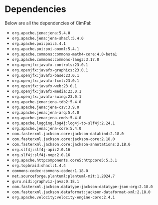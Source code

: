 # Dependencies

Below are all the dependencies of CimPal:

- `org.apache.jena:jena:5.4.0`
- `org.apache.jena:jena-shacl:5.4.0`
- `org.apache.poi:poi:5.4.1`
- `org.apache.poi:poi-ooxml:5.4.1`
- `org.apache.commons:commons-math4-core:4.0-beta1`
- `org.apache.commons:commons-lang3:3.17.0`
- `org.openjfx:javafx-controls:23.0.1`
- `org.openjfx:javafx-graphics:23.0.1`
- `org.openjfx:javafx-base:23.0.1`
- `org.openjfx:javafx-fxml:23.0.1`
- `org.openjfx:javafx-web:23.0.1`
- `org.openjfx:javafx-media:23.0.1`
- `org.openjfx:javafx-swing:23.0.1`
- `org.apache.jena:jena-tdb2:5.4.0`
- `org.apache.jena:jena-csv:3.9.0`
- `org.apache.jena:jena-arq:5.4.0`
- `org.apache.jena:jena-cmds:5.4.0`
- `org.apache.logging.log4j:log4j-to-slf4j:2.24.1`
- `org.apache.jena:jena-core:5.4.0`
- `com.fasterxml.jackson.core:jackson-databind:2.18.0`
- `com.fasterxml.jackson.core:jackson-core:2.18.0`
- `com.fasterxml.jackson.core:jackson-annotations:2.18.0`
- `org.slf4j:slf4j-api:2.0.16`
- `org.slf4j:slf4j-nop:2.0.16`
- `org.apache.httpcomponents.core5:httpcore5:5.3.1`
- `org.topbraid:shacl:1.4.4`
- `commons-codec:commons-codec:1.18.0`
- `net.sourceforge.plantuml:plantuml-mit:1.2024.7`
- `guru.nidi:graphviz-java:0.18.1`
- `com.fasterxml.jackson.datatype:jackson-datatype-json-org:2.18.0`
- `com.fasterxml.jackson.dataformat:jackson-dataformat-xml:2.18.0`
- `org.apache.velocity:velocity-engine-core:2.4.1`
